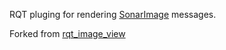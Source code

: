 RQT pluging for rendering [SonarImage](https://github.com/apl-ocean-engineering/hydrographic_msgs/blob/main/acoustic_msgs/msg/SonarImage.msg) messages.

Forked from [rqt_image_view](https://github.com/ros-visualization/rqt_image_view)